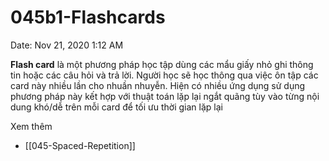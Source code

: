 # 045b1-Flashcards

Date: Nov 21, 2020 1:12 AM

**Flash card** là một phương pháp học tập dùng các mẩu giấy nhỏ ghi thông tin hoặc các câu hỏi và trả lời. Người học sẽ học thông qua việc ôn tập các card này nhiều lần cho nhuần nhuyễn. Hiện có nhiều ứng dụng sử dụng phương pháp này kết hợp với thuật toán lặp lại ngắt quãng tùy vào từng nội dung khó/dễ trên mỗi card để tối ưu thời gian lặp lại

Xem thêm

- [[045-Spaced-Repetition]]